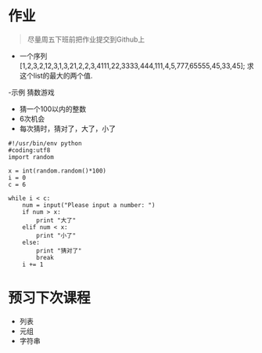 # 作业 
> 尽量周五下班前把作业提交到Github上
- 一个序列[1,2,3,2,12,3,1,3,21,2,2,3,4111,22,3333,444,111,4,5,777,65555,45,33,45]; 求这个list的最大的两个值.

-示例
猜数游戏
- 猜一个100以内的整数
- 6次机会
- 每次猜时，猜对了，大了，小了

```
#!/usr/bin/env python
#coding:utf8
import random

x = int(random.random()*100)
i = 0
c = 6

while i < c:
    num = input("Please input a number: ")
    if num > x:
        print "大了"
    elif num < x:
        print "小了"
    else:
        print "猜对了"
        break
    i += 1
```




# 预习下次课程

- 列表
- 元组
- 字符串
